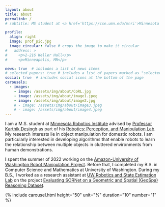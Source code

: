 ```yaml
---
layout: about
title: about
permalink: /
# subtitle: MS student at <a href='https://cse.umn.edu/mnri'>Minnesota Robotics Institute</a>.

profile:
  align: right
  image: prof_pic.jpg
  image_circular: false # crops the image to make it circular
#   address: >
#     <p>2-216 Keller Hall</p>
#     <p>Minneapolis, MN</p>

news: true  # includes a list of news items
# selected_papers: true # includes a list of papers marked as "selected={true}"
social: true  # includes social icons at the bottom of the page
carousels:
  - images: 
    - image: /assets/img/about/CoRL.jpg
    - image: /assets/img/about/image1.jpeg
    - image: /assets/img/about/image2.jpg
    # - image: /assets/img/about/image3.jpeg
    # - image: /assets/img/about/image4.jpeg
---
```


I am a M.S. student at [Minnesota Robotics Institute](https://cse.umn.edu/mnri) advised by [Professor Karthik Desingh](https://karthikdesingh.com/) as part of his [Robotics: Perception, and Manipulation Lab](https://rpm-lab.github.io/). My research interests lie in object manipulation for domestic robots. I am particularly interested in developing algorithms that enable robots to learn the relationship between multiple objects in cluttered environments from human demonstrations.

I spent the summer of 2022 working on the [Amazon-University of Washington Robot Manipulation Project](https://www.washington.edu/news/2022/02/09/uw-and-amazon-announce-creation-of-the-science-hub/). Before that, I completed my B.S. in Computer Science and Mathematics at University of Washington. During my B.S., I worked as a research assistant at [UW Robotics and State Estimation Lab](https://rse-lab.cs.washington.edu/) on the project [Evaluating SORNet on a Geometric and Spatial (GeoSpa) Reasoning Dataset](https://chahyon-ku.github.io/sornet-geospa/).

<!-- Carousel (Ku) -->
{% include carousel.html height="50" unit="%" duration="10" number="1" %}
